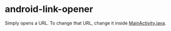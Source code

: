 # android-link-opener

Simply opens a URL. To change that URL, change it inside [MainActivity.java](app/src/main/java/com/acedrivers/linkopener/MainActivity.java).
